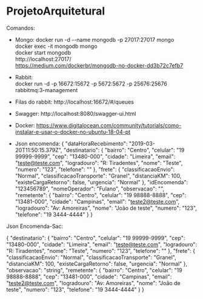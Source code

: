 # ProjetoArquitetural
Comandos:
 - Mongo: docker run -d --name mongodb -p 27017:27017 mongo       
 docker exec -it mongodb mongo                                  
 docker start mongodb                               
 http://localhost:27017/                         
 https://medium.com/dockerbr/mongodb-no-docker-dd3b72c7efb7
 
- Rabbit:                                    
docker run -d -p 16672:15672 -p 5672:5672 -p 25676:25676 rabbitmq:3-management

 - Filas do rabbit: http://localhost:16672/#/queues
 - Swagger: http://localhost:8080/swagger-ui.html
 - Docker: https://www.digitalocean.com/community/tutorials/como-instalar-e-usar-o-docker-no-ubuntu-18-04-pt
 - Json encomenda:
{
  "dataHoraRecebimento": "2019-03-20T11:50:15.379Z",
  "destinatario": {
    "bairro": "Centro",
    "celular": "19 99999-9999",
    "cep": "13480-000",
    "cidade": "Limeira",
    "email": "teste@teste.com",
    "logradouro": "R: Tiradentes",
    "nome": "Teste",
    "numero": "123",
    "telefone": ""
  },
  "frete": {
    "classificacaoEnvio": "Normal",
    "classificacaoTransporte": "Granel",
    "distanciaKM": 100,
    "existeCargaRetorno": false,
    "urgencia": "Normal"
  },
  "idEncomenda": "123456789",
  "nomeOperador": "Fulano",
  "observacao": "",
  "remetente": {
    "bairro": "Centro",
    "celular": "19 98888-8888",
    "cep": "13481-000",
    "cidade": "Campinas",
    "email": "teste2@teste.com",
    "logradouro": "Av: Amoreiras",
    "nome": "João de teste",
    "numero": "123",
    "telefone": "19 3444-4444"
  }
}

Json Encomenda-Sac:

{
  "destinatario": {
    "bairro": "Centro",
    "celular": "19 99999-9999",
    "cep": "13480-000",
    "cidade": "Limeira",
    "email": "teste@teste.com",
    "logradouro": "R: Tiradentes",
    "nome": "Teste",
    "numero": "123",
    "telefone": ""
  },
  "frete": {
    "classificacaoEnvio": "Normal",
    "classificacaoTransporte": "Granel",
    "distanciaKM": 100,
    "existeCargaRetorno": false,
    "urgencia": "Normal"
  },
  "observacao": "string",
  "remetente": {
    "bairro": "Centro",
    "celular": "19 98888-8888",
    "cep": "13481-000",
    "cidade": "Campinas",
    "email": "teste2@teste.com",
    "logradouro": "Av: Amoreiras",
    "nome": "João de teste",
    "numero": "123",
    "telefone": "19 3444-4444"
  }
}

